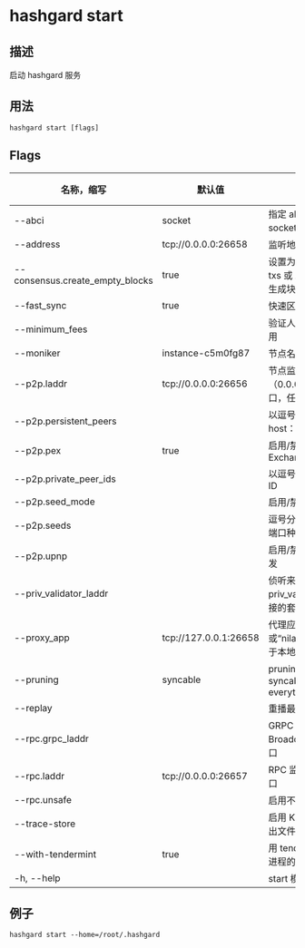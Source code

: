 # hashgard start

## 描述

启动 hashgard 服务

## 用法

```shell
hashgard start [flags]
```

## Flags

| 名称，缩写                      | 默认值                | 描述          | 必需 |
| ------------------------------- | --------------------- | -------------------------- | -------- |
| --abci                          | socket                | 指定 abci 的传输方式，socket 或 grpc                  | 否       |
| --address                       | tcp://0.0.0.0:26658   | 监听地址                                              | 否       |
| --consensus.create_empty_blocks | true                  | 设置为 false 以仅在有 txs 或 AppHash 更改时生成块     | 否       |
| --fast_sync                     | true                  | 快速区块链同步                                        | 否       |
| --minimum_fees                  |                       | 验证人接受交易的最低费用                              | 否       |
| --moniker                       | instance-c5m0fg87     | 节点名称                                              | 否       |
| --p2p.laddr                     | tcp://0.0.0.0:26656   | 节点监听地址。 （0.0.0.0:0 表示任何接口，任何端口）   | 否       |
| --p2p.persistent_peers          |                       | 以逗号分隔的 ID @ host：端口持久对等体                | 否       |
| --p2p.pex                       | true                  | 启用/禁用 Peer-Exchange                               | 否       |
| --p2p.private_peer_ids          |                       | 以逗号分隔的私有对等 ID                               | 否       |
| --p2p.seed_mode                 |                       | 启用/禁用种子模式                                     | 否       |
| --p2p.seeds                     |                       | 逗号分隔的 ID @ host：端口种子节点                    | 否       |
| --p2p.upnp                      |                       | 启用/禁用 UPNP 端口转发                               | 否       |
| --priv_validator_laddr          |                       | 侦听来自外部 priv_validator 进程的连接的套接字地址    | 否       |
| --proxy_app                     | tcp://127.0.0.1:26658 | 代理应用程序地址，或“nilapp”或“kvstore”用于本地测试。 | 否       |
| --pruning                       | syncable              | pruning 策略：syncable, nothing, everything           | 否       |
| --replay                        |                       | 重播最后一个块                                        | 否       |
| --rpc.grpc_laddr                |                       | GRPC 监听地址（仅限 BroadcastTx）。需要端口           | 否       |
| --rpc.laddr                     | tcp://0.0.0.0:26657   | RPC 监听地址。需要端口                                | 否       |
| --rpc.unsafe                    |                       | 启用不安全的 rpc 方法                                 | 否       |
| --trace-store                   |                       | 启用 KVStore 跟踪到输出文件                           | 否       |
| --with-tendermint               | true                  | 用 tendermint 运行嵌入进程的 abci app                 | 否       |
| -h, --help                      |                       | start 模块的帮助文档                                  | 否       |

## 例子

```shell
hashgard start --home=/root/.hashgard
```
